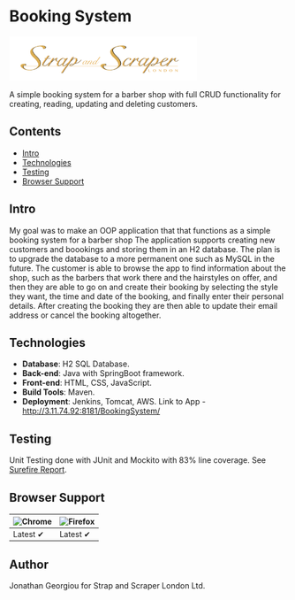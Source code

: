 # Booking System 

<p align="centre">
<img src="https://github.com/JonathanGeorgiou/BookingSystem/blob/master/src/main/resources/static/img/logo.jpg" width="340" height="80"/> </p>
A simple booking system for a barber shop with full CRUD functionality for creating, reading, updating and deleting customers.

## Contents
* [Intro](#intro)
* [Technologies](#tech)
* [Testing](#test)
* [Browser Support](#support)


<a name="intro"></a>
## Intro
My goal was to make an OOP application that that functions as a simple booking system for a barber shop
The application supports creating new customers and boookings and storing them in an H2 database. 
The plan is to upgrade the database to a more permanent one such as MySQL in the future. The customer is able to browse the
app to find information about the shop, such as the barbers that work there and the hairstyles on offer, and then they are
able to go on and create their booking by selecting the style they want, the time and date of the booking, and finally enter
their personal details. After creating the booking they are then able to update their email address or cancel the booking altogether.

<a name="tech"></a>
## Technologies
* **Database**: H2 SQL Database.
* **Back-end**: Java with SpringBoot framework.
* **Front-end**: HTML, CSS, JavaScript.
* **Build Tools**: Maven.
* **Deployment**: Jenkins, Tomcat, AWS. Link to App - http://3.11.74.92:8181/BookingSystem/

<a name="test"></a>
## Testing
Unit Testing done with JUnit and Mockito with 83% line coverage.
 See [Surefire Report](https://github.com/JonathanGeorgiou/BookingSystem/blob/master/Docs/Surefire%20Report.pdf).

<a name="support"></a>
## Browser Support ##
![Chrome](https://raw.github.com/alrra/browser-logos/master/src/chrome/chrome_48x48.png) | ![Firefox](https://raw.github.com/alrra/browser-logos/master/src/firefox/firefox_48x48.png) | 
--- | --- | 
Latest ✔ | Latest ✔ |

<a name="author"></a>
## Author ##
Jonathan Georgiou for Strap and Scraper London Ltd.

